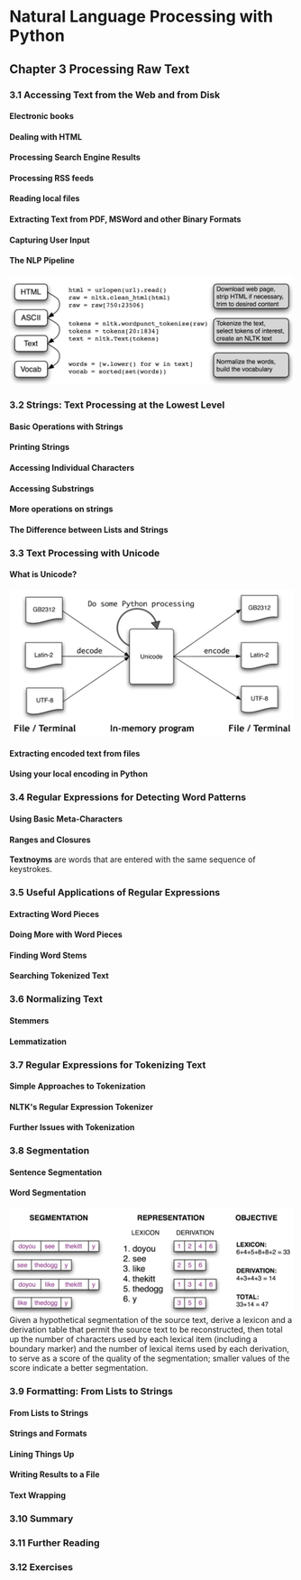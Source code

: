 # Natural Language Processing with Python
## Chapter 3 Processing Raw Text
### 3.1 Accessing Text from the Web and from Disk
#### Electronic books
#### Dealing with HTML
#### Processing Search Engine Results
#### Processing RSS feeds
#### Reading local files
#### Extracting Text from PDF, MSWord and other Binary Formats
#### Capturing User Input
#### The NLP Pipeline
![](../images/5.jpg)
### 3.2 Strings: Text Processing at the Lowest Level
#### Basic Operations with Strings
#### Printing Strings
#### Accessing Individual Characters
#### Accessing Substrings
#### More operations on strings
#### The Difference between Lists and Strings
### 3.3 Text Processing with Unicode
#### What is Unicode?
![](../images/6.jpg)
#### Extracting encoded text from files
#### Using your local encoding in Python
### 3.4 Regular Expressions for Detecting Word Patterns
#### Using Basic Meta-Characters
#### Ranges and Closures
**Textnoyms** are words that are entered with the same sequence of keystrokes.
### 3.5 Useful Applications of Regular Expressions
#### Extracting Word Pieces
#### Doing More with Word Pieces
#### Finding Word Stems
#### Searching Tokenized Text
### 3.6 Normalizing Text
#### Stemmers
#### Lemmatization
### 3.7 Regular Expressions for Tokenizing Text
#### Simple Approaches to Tokenization
#### NLTK's Regular Expression Tokenizer
#### Further Issues with Tokenization
### 3.8 Segmentation
#### Sentence Segmentation
#### Word Segmentation
![](../images/7.jpg)
Given a hypothetical segmentation of the source text, derive a lexicon and a derivation table that permit the source text to be reconstructed, then total up the number of characters used by each lexical item (including a boundary marker) and the number of lexical items used by each derivation, to serve as a score of the quality of the segmentation; smaller values of the score indicate a better segmentation.  
### 3.9 Formatting: From Lists to Strings
#### From Lists to Strings
#### Strings and Formats
#### Lining Things Up
#### Writing Results to a File
#### Text Wrapping
### 3.10 Summary
### 3.11 Further Reading
### 3.12 Exercises
